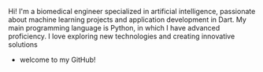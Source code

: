 Hi! I'm a biomedical engineer specialized in artificial intelligence, 
passionate about machine learning projects and application development in Dart.
My main programming language is Python, in which I have advanced proficiency.
I love exploring new technologies and creating innovative solutions 
- welcome to my GitHub!

